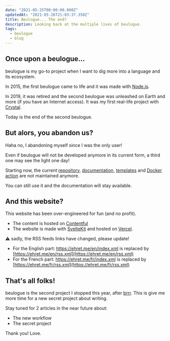 ```yaml
---
date: "2021-05-25T00:00:00.000Z"
updatedAt: "2021-05-26T21:03:37.350Z"
title: Beulogue... The end?
description: Looking back at the multiple lives of beulogue.
tags:
  - beulogue
  - blog
---
```


## Once upon a beulogue...

beulogue is my go-to project when I want to dig more into a language and its ecosystem.

In 2015, the first beulogue came to life and it was made with [Node.js](https://nodejs.org/).

In 2019, it was retired and the second beulogue was unleashed on Earth and more (if you have an Internet access). It was my first real-life project with [Crystal](https://crystal-lang.org/).

Today is the end of the second beulogue.

## But alors, you abandon us?

Haha no, I abandoning myself since I was the only user!

Even if beulogue will not be developed anymore in its current form, a third one may see the light one day!

Starting now, the current [repository](https://github.com/SiegfriedEhret/beulogue), [documentation](https://beulogue.ehret.me/en/), [templates](https://github.com/SiegfriedEhret/beulogue-templates) and [Docker action](https://github.com/SiegfriedEhret/beulogue-action) are not maintained anymore.

You can still use it and the documentation will stay available.

## And this website?

This website has been over-engineered for fun (and no profit).

- The content is hosted on [Contentful](https://www.contentful.com/)
- The website is made with [SvelteKit](https://kit.svelte.dev/) and hosted on [Vercel](https://vercel.com/).

⚠️ sadly, the RSS feeds links have changed, please update!

- For the English part: https://ehret.me/en/index.xml is replaced by [https://ehret.me/en/rss.xml](https://ehret.me/en/rss.xml)
- For the French part: https://ehret.me/fr/index.xml is replaced by [https://ehret.me/fr/rss.xml](https://ehret.me/fr/rss.xml)

## That's all folks!

beulogue is the second project I stopped this year, after [brrr](/en/brrr-the-end). This is give me more time for a new secret project about writing.

Stay tuned for 2 articles in the near future about:

- The new workflow
- The secret project

Thank you! Love.
